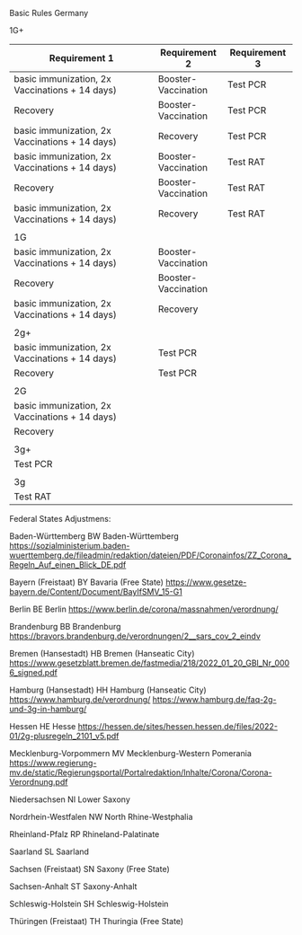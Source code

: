 Basic Rules Germany

1G+

| Requirement 1                                 |    Requirement 2                 |      Requirement 3          |
| -------------------------------------- | ------------------- | -------------- |
|basic immunization, 2x Vaccinations + 14 days) | Booster-<br>Vaccination | Test PCR |
| Recovery                               | Booster-<br>Vaccination | Test PCR |
|basic immunization, 2x Vaccinations + 14 days) | Recovery            | Test PCR |
|basic immunization, 2x Vaccinations + 14 days) | Booster-<br>Vaccination | Test RAT     |
| Recovery                               | Booster-<br>Vaccination | Test RAT     |
|basic immunization, 2x Vaccinations + 14 days) | Recovery            | Test RAT     |
|                                        |                     |                |
| 1G                                     |                     |                |
|basic immunization, 2x Vaccinations + 14 days) | Booster-<br>Vaccination |                |
| Recovery                               | Booster-<br>Vaccination |                |
|basic immunization, 2x Vaccinations + 14 days) | Recovery            |                |
|                                        |                     |                |
| 2g+                                    |                     |                |
|basic immunization, 2x Vaccinations + 14 days) | Test PCR      |                |
| Recovery                               | Test PCR      |                |
|                                        |                     |                |
| 2G                                     |                     |                |
|basic immunization, 2x Vaccinations + 14 days)  |                     |                |
| Recovery                               |                     |                |
|                                        |                     |                |
| 3g+                                    |                     |                |
| Test PCR                         |                     |                |
|                                        |                     |                |
| 3g                                     |                     |                |
| Test RAT                             |                     |                |

Federal States Adjustmens:

Baden-Württemberg	BW	Baden-Württemberg
https://sozialministerium.baden-wuerttemberg.de/fileadmin/redaktion/dateien/PDF/Coronainfos/ZZ_Corona_Regeln_Auf_einen_Blick_DE.pdf


Bayern (Freistaat)	BY	Bavaria (Free State)
https://www.gesetze-bayern.de/Content/Document/BayIfSMV_15-G1

Berlin	BE	Berlin
https://www.berlin.de/corona/massnahmen/verordnung/

Brandenburg	BB	Brandenburg
https://bravors.brandenburg.de/verordnungen/2__sars_cov_2_eindv

Bremen (Hansestadt)	HB	Bremen (Hanseatic City)
https://www.gesetzblatt.bremen.de/fastmedia/218/2022_01_20_GBl_Nr_0006_signed.pdf

Hamburg (Hansestadt)	HH	Hamburg (Hanseatic City)
https://www.hamburg.de/verordnung/
https://www.hamburg.de/faq-2g-und-3g-in-hamburg/

Hessen	HE	Hesse
https://hessen.de/sites/hessen.hessen.de/files/2022-01/2g-plusregeln_2101_v5.pdf

Mecklenburg-Vorpommern	MV	Mecklenburg-Western Pomerania
https://www.regierung-mv.de/static/Regierungsportal/Portalredaktion/Inhalte/Corona/Corona-Verordnung.pdf

Niedersachsen	NI	Lower Saxony

Nordrhein-Westfalen	NW	North Rhine-Westphalia

Rheinland-Pfalz	RP	Rhineland-Palatinate

Saarland	SL	Saarland

Sachsen (Freistaat)	SN	Saxony (Free State)

Sachsen-Anhalt	ST	Saxony-Anhalt

Schleswig-Holstein	SH	Schleswig-Holstein

Thüringen (Freistaat)	TH	Thuringia (Free State)
